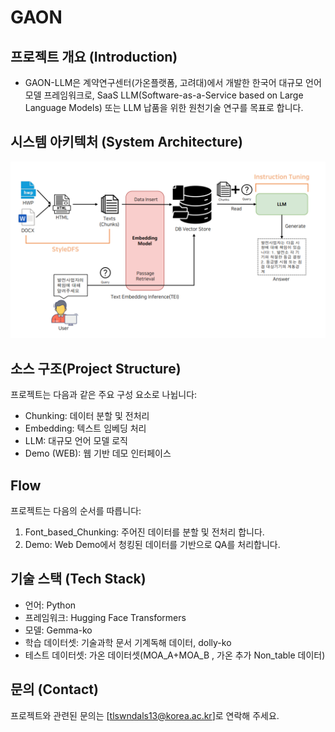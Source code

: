 # GAON
## 프로젝트 개요 (Introduction)
- GAON-LLM은 계약연구센터(가온플랫폼, 고려대)에서 개발한 한국어 대규모 언어 모델 프레임워크로, SaaS LLM(Software-as-a-Service based on Large Language Models) 또는 LLM 납품을 위한 원천기술 연구를 목표로 합니다.

## 시스템 아키텍처 (System Architecture)
![System Architecture](./assets/System%20Architecture.png)

## 소스 구조(Project Structure)
프로젝트는 다음과 같은 주요 구성 요소로 나뉩니다:
- Chunking: 데이터 분할 및 전처리
- Embedding: 텍스트 임베딩 처리
- LLM: 대규모 언어 모델 로직
- Demo (WEB): 웹 기반 데모 인터페이스

## Flow
프로젝트는 다음의 순서를 따릅니다:
1. Font_based_Chunking: 주어진 데이터를 분할 및 전처리 합니다.
2. Demo: Web Demo에서 청킹된 데이터를 기반으로 QA를 처리합니다.



</div>


## 기술 스택 (Tech Stack)
- 언어: Python
- 프레임워크: Hugging Face Transformers
- 모델: Gemma-ko
- 학습 데이터셋: 기술과학 문서 기계독해 데이터, dolly-ko
- 테스트 데이터셋: 가온 데이터셋(MOA_A+MOA_B , 가온 추가 Non_table 데이터)

## 문의 (Contact)
프로젝트와 관련된 문의는 [tlswndals13@korea.ac.kr]로 연락해 주세요.
